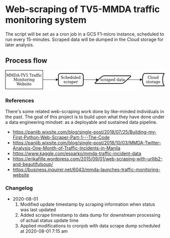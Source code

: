 # Web-scraping of TV5-MMDA traffic monitoring system

The script will be set as a cron job in a GCS F1-micro instance, scheduled to run every 15-minutes. Scraped data will be dumped in the Cloud storage for later analysis.

## Process flow
![process flow](/docs/mmda-data-scrape-archi.png)

### References

There's some related web-scraping work done by like-minded individuals in the past. The goal of this project is to build upon what they have done under a data engineering mindset: as a deployable and sustained data pipeline.

- https://panjib.wixsite.com/blog/single-post/2018/07/25/Building-my-First-Python-Web-Scraper-Part-1---The-Code
- https://panjib.wixsite.com/blog/single-post/2018/10/03/MMDA-Twitter-Analysis-One-Month-of-Traffic-Incidents-in-Manila
- https://www.kaggle.com/esparko/mmda-traffic-incident-data
- https://erikafille.wordpress.com/2015/09/01/web-scraping-with-urllib2-and-beautifulsoup/
- https://business.inquirer.net/6043/mmda-launches-traffic-monitoring-website

### Changelog
- 2020-08-01 
	1. Modified update timestamp by scraping information when status was last updated 
	2. Added scrape timestamp to data dump for downstream processing of actual status update time
	3. Applied modifications to cronjob with data scrape dump scheduled at 2020-08-01 7:15 am
